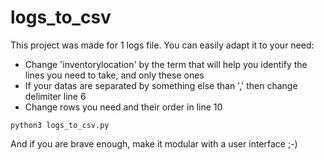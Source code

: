 # logs_to_csv

This project was made for 1 logs file. You can easily adapt it to your need:
- Change 'inventorylocation' by the term that will help you identify the lines you need to take, and only these ones
- If your datas are separated by something else than ',' then change delimiter line 6
- Change rows you need and their order in line 10

```
python3 logs_to_csv.py
```

And if you are brave enough, make it modular with a user interface ;-)
